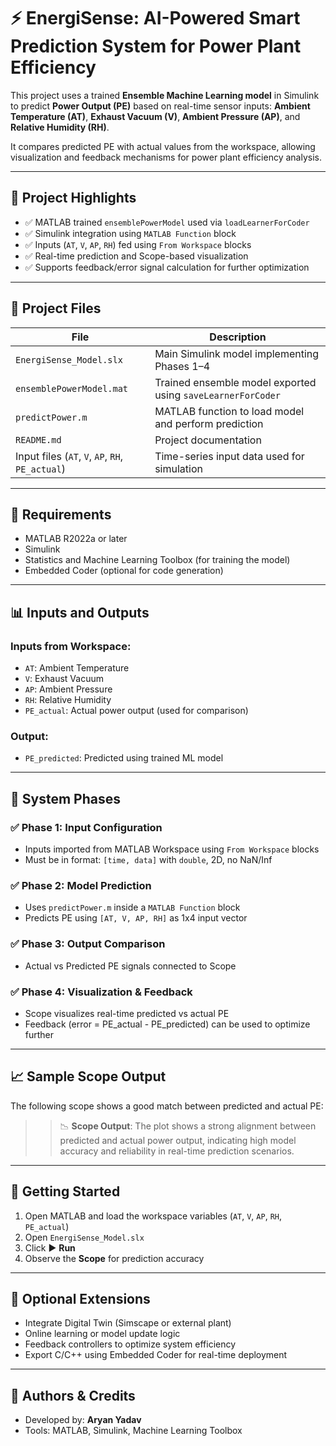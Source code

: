 # ⚡ EnergiSense: AI-Powered Smart Prediction System for Power Plant Efficiency

This project uses a trained **Ensemble Machine Learning model** in Simulink to predict **Power Output (PE)** based on real-time sensor inputs: **Ambient Temperature (AT)**, **Exhaust Vacuum (V)**, **Ambient Pressure (AP)**, and **Relative Humidity (RH)**.

It compares predicted PE with actual values from the workspace, allowing visualization and feedback mechanisms for power plant efficiency analysis.

---

## 🧠 Project Highlights

- ✅ MATLAB trained `ensemblePowerModel` used via `loadLearnerForCoder`
- ✅ Simulink integration using `MATLAB Function` block
- ✅ Inputs (`AT`, `V`, `AP`, `RH`) fed using `From Workspace` blocks
- ✅ Real-time prediction and Scope-based visualization
- ✅ Supports feedback/error signal calculation for further optimization

---

## 📁 Project Files

| File | Description |
|------|-------------|
| `EnergiSense_Model.slx` | Main Simulink model implementing Phases 1–4 |
| `ensemblePowerModel.mat` | Trained ensemble model exported using `saveLearnerForCoder` |
| `predictPower.m` | MATLAB function to load model and perform prediction |
| `README.md` | Project documentation |
| Input files (`AT`, `V`, `AP`, `RH`, `PE_actual`) | Time-series input data used for simulation |

---

## 🔧 Requirements

- MATLAB R2022a or later  
- Simulink  
- Statistics and Machine Learning Toolbox (for training the model)  
- Embedded Coder (optional for code generation)

---

## 📊 Inputs and Outputs

### Inputs from Workspace:
- `AT`: Ambient Temperature
- `V`: Exhaust Vacuum
- `AP`: Ambient Pressure
- `RH`: Relative Humidity
- `PE_actual`: Actual power output (used for comparison)

### Output:
- `PE_predicted`: Predicted using trained ML model

---

## 🔄 System Phases

### ✅ Phase 1: Input Configuration
- Inputs imported from MATLAB Workspace using `From Workspace` blocks
- Must be in format: `[time, data]` with `double`, 2D, no NaN/Inf

### ✅ Phase 2: Model Prediction
- Uses `predictPower.m` inside a `MATLAB Function` block
- Predicts PE using `[AT, V, AP, RH]` as 1x4 input vector

### ✅ Phase 3: Output Comparison
- Actual vs Predicted PE signals connected to Scope

### ✅ Phase 4: Visualization & Feedback
- Scope visualizes real-time predicted vs actual PE
- Feedback (error = PE_actual - PE_predicted) can be used to optimize further

---

## 📈 Sample Scope Output

The following scope shows a good match between predicted and actual PE:

> 
> > 📉 **Scope Output**: The plot shows a strong alignment between predicted and actual power output, indicating high model accuracy and reliability in real-time prediction scenarios.


---

## 🚀 Getting Started

1. Open MATLAB and load the workspace variables (`AT`, `V`, `AP`, `RH`, `PE_actual`)
2. Open `EnergiSense_Model.slx`
3. Click ▶️ **Run**
4. Observe the **Scope** for prediction accuracy

---

## 🔁 Optional Extensions

- Integrate Digital Twin (Simscape or external plant)
- Online learning or model update logic
- Feedback controllers to optimize system efficiency
- Export C/C++ using Embedded Coder for real-time deployment

---

## 🧠 Authors & Credits

- Developed by: **Aryan Yadav**  
- Tools: MATLAB, Simulink, Machine Learning Toolbox

